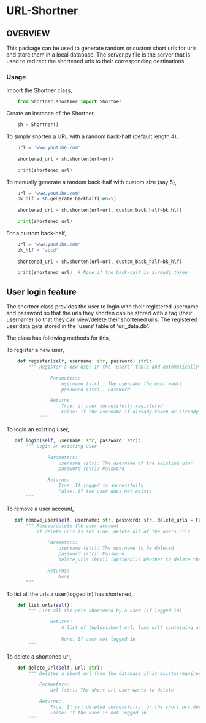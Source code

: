 # URL-Shortner

## OVERVIEW

This package can be used to generate random or custom short urls for urls and store them in a local database.
The server.py file is the server that is used to redirect the shortened urls to their corresponding destinations.

### Usage

Import the Shortner class,

```python
    from Shortner.shortner import Shortner
```

Create an instance of the Shortner,

```python
    sh = Shortner()
```

To simply shorten a URL with a random back-half (default length 4),

```python
    url = 'www.youtube.com'
    
    shortened_url = sh.shorten(url=url)

    print(shortened_url)
```

To manually generate a random back-half with custom size (say 5),

```python
    url = 'www.youtube.com'
    bk_hlf = sh.generate_backhalf(len=5)
    
    shortened_url = sh.shorten(url=url, custom_back_half=bk_hlf)

    print(shortened_url)
```

For a custom back-half,

```python
    url = 'www.youtube.com'
    bk_hlf = 'abcd'
    
    shortened_url = sh.shorten(url=url, custom_back_half=bk_hlf)

    print(shortened_url)  # None if the back-half is already taken
```


## User login feature
The shortner class provides the user to login with their registered username and password so that the urls they shorten can be stored with a tag (their username) so that they can view/delete their shortened urls.
The registered user data gets stored in the 'users' table of 'url_data.db'.

The class has following methods for this,

To register a new user,

```python
    def register(self, username: str, password: str):
        """ Register a new user in the 'users' table and automatically login

                Parameters:
                    username (str) : The username the user wants
                    password (str) : Password

                Returns:
                    True: if user successfully registered
                    False: if the username if already taken or already logged in
            """
 ```
 
 To login an existing user,
 
 ```python
    def login(self, username: str, password: str):
        """ Login an existing user 

                Parameters:    
                    username (str): The username of the existing user
                    password (str): Password

                Returns:
                    True: If logged in successfully
                    False: If the user does not exists
        """ 
```
 
 To remove a user account,
 
 ```python
    def remove_user(self, username: str, password: str, delete_urls = False):
        """ Remove/delete the user account
            If delete_urls is set True, delete all of the users urls

                Parameters:
                    username (str): The username to be deleted
                    password (str): Password
                    delete_urls (bool) (optional): Whether to delete the users shortened urls

                Returns:
                    None
        """
```

To list all the urls a user(logged in) has shortened,

```python
    def list_urls(self):
        """ List all the urls shortened by a user (if logged in)

                Returns:
                    A list of tuples(short_url, long_url) containing all the urls shortened by a user 
            
                    None: If user not logged in
        """
```

To delete a shortened url,

```python
    def delete_url(self, url: str):
        """ Deletes a short url from the database if it exists(requires to be logged in)

            Parameters:
                url (str): The short url user wants to delete

            Returns:
                True: If url deleted successfully, or the short url doesn't exist
                False: If the user is not logged in
        """
```





